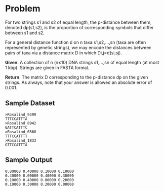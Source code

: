 # Problem

For two strings s1 and s2 of equal length, the p-distance between them, denoted dp(s1,s2), is the proportion of corresponding symbols that differ between s1 and s2.

For a general distance function d on n taxa s1,s2,…,sn (taxa are often represented by genetic strings), we may encode the distances between pairs of taxa via a distance matrix D in which Di,j=d(si,sj).

**Given**: A collection of n (n≤10) DNA strings s1,…,sn of equal length (at most 1 kbp). Strings are given in FASTA format.

**Return**: The matrix D corresponding to the p-distance dp on the given strings. As always, note that your answer is allowed an absolute error of 0.001.

## Sample Dataset

```
>Rosalind_9499
TTTCCATTTA
>Rosalind_0942
GATTCATTTC
>Rosalind_6568
TTTCCATTTT
>Rosalind_1833
GTTCCATTTA
```

## Sample Output

```
0.00000 0.40000 0.10000 0.10000
0.40000 0.00000 0.40000 0.30000
0.10000 0.40000 0.00000 0.20000
0.10000 0.30000 0.20000 0.00000
```
